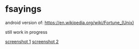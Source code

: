# fsayings

android version of: https://en.wikipedia.org/wiki/Fortune_(Unix)

still work in progress

[screenshot 1](https://raw.githubusercontent.com/AbrahamSalloum/fsayings/9d8579cd5e43f586bb0fea9a8d0702cdf9cf2317/screenshot/1.jpg?token=ABR5NWQ472FNPDQVKDAB7ITA76BSW)
[screenshot 2](https://raw.githubusercontent.com/AbrahamSalloum/fsayings/9d8579cd5e43f586bb0fea9a8d0702cdf9cf2317/screenshot/2.jpg?token=ABR5NWXMIHOUENUHVRE4YMLA76BZW)

